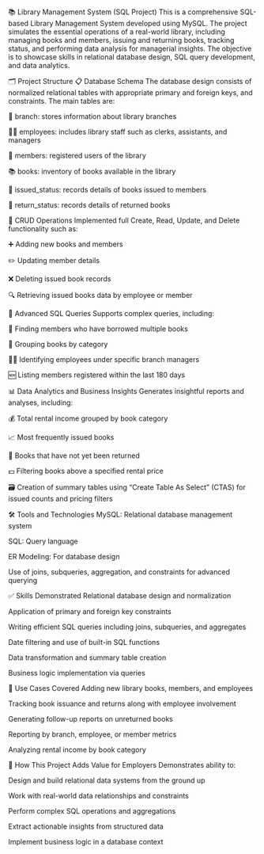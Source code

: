 📚 Library Management System (SQL Project)
This is a comprehensive SQL-based Library Management System developed using MySQL. The project simulates the essential operations of a real-world library, including managing books and members, issuing and returning books, tracking status, and performing data analysis for managerial insights. The objective is to showcase skills in relational database design, SQL query development, and data analytics.

🗂 Project Structure
📋 Database Schema
The database design consists of normalized relational tables with appropriate primary and foreign keys, and constraints. The main tables are:

🏢 branch: stores information about library branches

👩‍💼 employees: includes library staff such as clerks, assistants, and managers

📇 members: registered users of the library

📚 books: inventory of books available in the library

📖 issued_status: records details of books issued to members

🔄 return_status: records details of returned books

🔄 CRUD Operations
Implemented full Create, Read, Update, and Delete functionality such as:

➕ Adding new books and members

✏️ Updating member details

❌ Deleting issued book records

🔍 Retrieving issued books data by employee or member

🧠 Advanced SQL Queries
Supports complex queries, including:

👥 Finding members who have borrowed multiple books

📂 Grouping books by category

🧑‍💼 Identifying employees under specific branch managers

🆕 Listing members registered within the last 180 days

📊 Data Analytics and Business Insights
Generates insightful reports and analyses, including:

💰 Total rental income grouped by book category

📈 Most frequently issued books

🚫 Books that have not yet been returned

💵 Filtering books above a specified rental price

🗃 Creation of summary tables using “Create Table As Select” (CTAS) for issued counts and pricing filters

🛠 Tools and Technologies
MySQL: Relational database management system

SQL: Query language

ER Modeling: For database design

Use of joins, subqueries, aggregation, and constraints for advanced querying

✅ Skills Demonstrated
Relational database design and normalization

Application of primary and foreign key constraints

Writing efficient SQL queries including joins, subqueries, and aggregates

Date filtering and use of built-in SQL functions

Data transformation and summary table creation

Business logic implementation via queries

🎯 Use Cases Covered
Adding new library books, members, and employees

Tracking book issuance and returns along with employee involvement

Generating follow-up reports on unreturned books

Reporting by branch, employee, or member metrics

Analyzing rental income by book category

💼 How This Project Adds Value for Employers
Demonstrates ability to:

Design and build relational data systems from the ground up

Work with real-world data relationships and constraints

Perform complex SQL operations and aggregations

Extract actionable insights from structured data

Implement business logic in a database context
